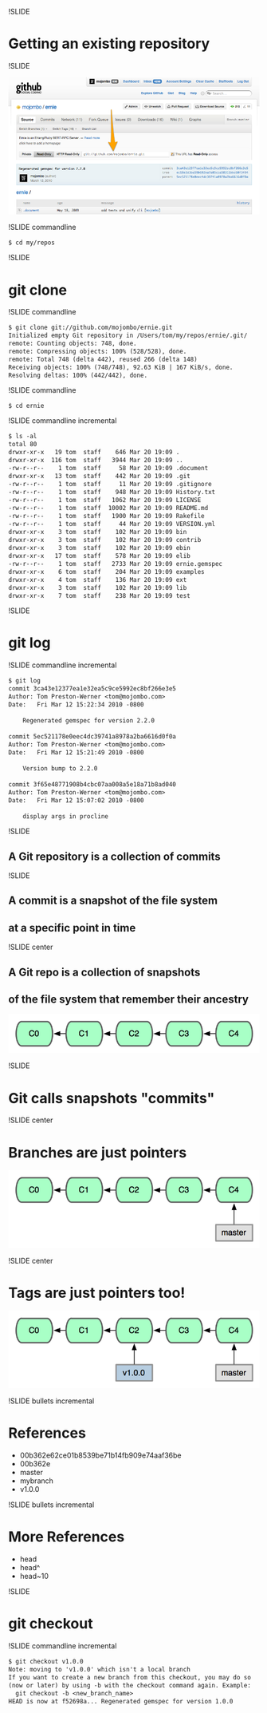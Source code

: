 !SLIDE

# Getting an existing repository

!SLIDE

![repo](github-repo.png)

!SLIDE commandline

    $ cd my/repos

!SLIDE

# git clone

!SLIDE commandline

    $ git clone git://github.com/mojombo/ernie.git
    Initialized empty Git repository in /Users/tom/my/repos/ernie/.git/
    remote: Counting objects: 748, done.
    remote: Compressing objects: 100% (528/528), done.
    remote: Total 748 (delta 442), reused 266 (delta 148)
    Receiving objects: 100% (748/748), 92.63 KiB | 167 KiB/s, done.
    Resolving deltas: 100% (442/442), done.

!SLIDE commandline

    $ cd ernie

!SLIDE commandline incremental

    $ ls -al
    total 80
    drwxr-xr-x   19 tom  staff    646 Mar 20 19:09 .
    drwxr-xr-x  116 tom  staff   3944 Mar 20 19:09 ..
    -rw-r--r--    1 tom  staff     58 Mar 20 19:09 .document
    drwxr-xr-x   13 tom  staff    442 Mar 20 19:09 .git
    -rw-r--r--    1 tom  staff     11 Mar 20 19:09 .gitignore
    -rw-r--r--    1 tom  staff    948 Mar 20 19:09 History.txt
    -rw-r--r--    1 tom  staff   1062 Mar 20 19:09 LICENSE
    -rw-r--r--    1 tom  staff  10002 Mar 20 19:09 README.md
    -rw-r--r--    1 tom  staff   1900 Mar 20 19:09 Rakefile
    -rw-r--r--    1 tom  staff     44 Mar 20 19:09 VERSION.yml
    drwxr-xr-x    3 tom  staff    102 Mar 20 19:09 bin
    drwxr-xr-x    3 tom  staff    102 Mar 20 19:09 contrib
    drwxr-xr-x    3 tom  staff    102 Mar 20 19:09 ebin
    drwxr-xr-x   17 tom  staff    578 Mar 20 19:09 elib
    -rw-r--r--    1 tom  staff   2733 Mar 20 19:09 ernie.gemspec
    drwxr-xr-x    6 tom  staff    204 Mar 20 19:09 examples
    drwxr-xr-x    4 tom  staff    136 Mar 20 19:09 ext
    drwxr-xr-x    3 tom  staff    102 Mar 20 19:09 lib
    drwxr-xr-x    7 tom  staff    238 Mar 20 19:09 test

!SLIDE

# git log

!SLIDE commandline incremental

    $ git log
    commit 3ca43e12377ea1e32ea5c9ce5992ec8bf266e3e5
    Author: Tom Preston-Werner <tom@mojombo.com>
    Date:   Fri Mar 12 15:22:34 2010 -0800

        Regenerated gemspec for version 2.2.0

    commit 5ec521178e0eec4dc39741a8978a2ba6616d0f0a
    Author: Tom Preston-Werner <tom@mojombo.com>
    Date:   Fri Mar 12 15:21:49 2010 -0800

        Version bump to 2.2.0

    commit 3f65e48771908b4cbc07aa008a5e18a71b8ad040
    Author: Tom Preston-Werner <tom@mojombo.com>
    Date:   Fri Mar 12 15:07:02 2010 -0800

        display args in procline

!SLIDE

## A Git repository is a collection of commits

!SLIDE

## A commit is a snapshot of the file system
## at a specific point in time

!SLIDE center

## A Git repo is a collection of snapshots
## of the file system that remember their ancestry

![snaps](simple-history.png)

!SLIDE

# Git calls snapshots "commits"

!SLIDE center

# Branches are just pointers

![branch](branch.png)

!SLIDE center

# Tags are just pointers too!

![branch](tag.png)

!SLIDE bullets incremental

# References

* 00b362e62ce01b8539be71b14fb909e74aaf36be
* 00b362e
* master
* mybranch
* v1.0.0

!SLIDE bullets incremental

# More References

* head
* head^
* head~10

!SLIDE

# git checkout

!SLIDE commandline incremental

    $ git checkout v1.0.0
    Note: moving to 'v1.0.0' which isn't a local branch
    If you want to create a new branch from this checkout, you may do so
    (now or later) by using -b with the checkout command again. Example:
      git checkout -b <new_branch_name>
    HEAD is now at f52698a... Regenerated gemspec for version 1.0.0


